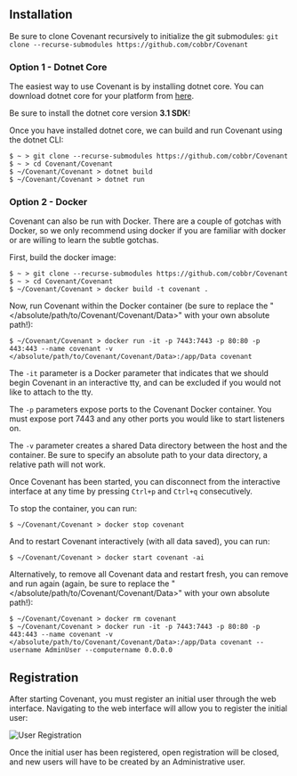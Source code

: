 ## Installation

Be sure to clone Covenant recursively to initialize the git submodules: `git clone --recurse-submodules https://github.com/cobbr/Covenant`

### Option 1 - Dotnet Core

The easiest way to use Covenant is by installing dotnet core. You can download dotnet core for your platform from [here](https://dotnet.microsoft.com/download/dotnet-core/3.1).

Be sure to install the dotnet core version **3.1 SDK**!

Once you have installed dotnet core, we can build and run Covenant using the dotnet CLI:

```
$ ~ > git clone --recurse-submodules https://github.com/cobbr/Covenant
$ ~ > cd Covenant/Covenant
$ ~/Covenant/Covenant > dotnet build
$ ~/Covenant/Covenant > dotnet run
```

### Option 2 - Docker

Covenant can also be run with Docker. There are a couple of gotchas with Docker, so we only recommend using docker if you are familiar with docker or are willing to learn the subtle gotchas.

First, build the docker image:

```
$ ~ > git clone --recurse-submodules https://github.com/cobbr/Covenant
$ ~ > cd Covenant/Covenant
$ ~/Covenant/Covenant > docker build -t covenant .
```

Now, run Covenant within the Docker container (be sure to replace the "</absolute/path/to/Covenant/Covenant/Data>" with your own absolute path!):

```
$ ~/Covenant/Covenant > docker run -it -p 7443:7443 -p 80:80 -p 443:443 --name covenant -v </absolute/path/to/Covenant/Covenant/Data>:/app/Data covenant
```

The `-it` parameter is a Docker parameter that indicates that we should begin Covenant in an interactive tty, and can be excluded if you would not like to attach to the tty.

The `-p` parameters expose ports to the Covenant Docker container. You must expose port 7443 and any other ports you would like to start listeners on.

The `-v` parameter creates a shared Data directory between the host and the container. Be sure to specify an absolute path to your data directory, a relative path will not work.

Once Covenant has been started, you can disconnect from the interactive interface at any time by pressing `Ctrl+p` and `Ctrl+q` consecutively.

To stop the container, you can run:

```
$ ~/Covenant/Covenant > docker stop covenant
```

And to restart Covenant interactively (with all data saved), you can run:

```
$ ~/Covenant/Covenant > docker start covenant -ai
```

Alternatively, to remove all Covenant data and restart fresh, you can remove and run again (again, be sure to replace the "</absolute/path/to/Covenant/Covenant/Data>" with your own absolute path!):

```
$ ~/Covenant/Covenant > docker rm covenant
$ ~/Covenant/Covenant > docker run -it -p 7443:7443 -p 80:80 -p 443:443 --name covenant -v </absolute/path/to/Covenant/Covenant/Data>:/app/Data covenant --username AdminUser --computername 0.0.0.0
```

## Registration

After starting Covenant, you must register an initial user through the web interface. Navigating to the web interface will allow you to register the initial user:

![User Registration](https://github.com/cobbr/Covenant/wiki/images/covenant-gui-registration.png)

Once the initial user has been registered, open registration will be closed, and new users will have to be created by an Administrative user.
